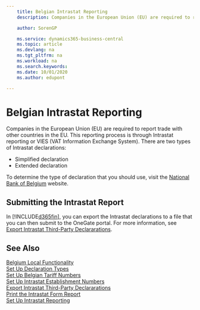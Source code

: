 ```yaml
---
    title: Belgian Intrastat Reporting
    description: Companies in the European Union (EU) are required to report trade with other countries in the EU. This reporting process is through Intrastat reporting or VIES (VAT Information Exchange System).

    author: SorenGP

    ms.service: dynamics365-business-central
    ms.topic: article
    ms.devlang: na
    ms.tgt_pltfrm: na
    ms.workload: na
    ms.search.keywords:
    ms.date: 10/01/2020
    ms.author: edupont

---
```

# Belgian Intrastat Reporting
Companies in the European Union (EU) are required to report trade with other countries in the EU. This reporting process is through Intrastat reporting or VIES (VAT Information Exchange System). There are two types of Intrastat declarations:  

- Simplified declaration  
- Extended declaration  

To determine the type of declaration that you should use, visit the [National Bank of Belgium](https://aka.ms/BelgianNationalBank) website.  

## Submitting the Intrastat Report  
In [!INCLUDE[d365fin](../../includes/d365fin_md.md)], you can export the Intrastat declarations to a file that you can then submit to the OneGate portal. For more information, see [Export Intrastat Third-Party Declararations](how-to-export-intrastat-third-party-declararations.md).  

## See Also  
 [Belgium Local Functionality](belgium-local-functionality.md)   
 [Set Up Declaration Types](how-to-set-up-declaration-types.md)   
 [Set Up Belgian Tariff Numbers](how-to-set-up-belgian-tariff-numbers.md)   
 [Set Up Intrastat Establishment Numbers](how-to-set-up-intrastat-establishment-numbers.md)   
 [Export Intrastat Third-Party Declararations](how-to-export-intrastat-third-party-declararations.md)   
 [Print the Intrastat Form Report](how-to-print-the-intrastat-form-report.md)   
 [Set Up Intrastat Reporting](../../finance-how-setup-report-intrastat.md)  
